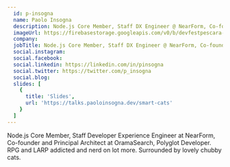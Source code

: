```yaml
---
  id: p-insogna
  name: Paolo Insogna
  description: Node.js Core Member, Staff DX Engineer @ NearForm, Co-founder and Principal Architect @ OramaSearch. RPG/LARPer. Surrounded by lovely chubby cats.
  imageUrl: https://firebasestorage.googleapis.com/v0/b/devfestpescara-2023.appspot.com/o/speakers%2Fp-insogna.jpg?alt=media&token=bc3dd2b1-0cfa-42f3-b6b7-761778af7059
  company: 
  jobTitle: Node.js Core Member, Staff DX Engineer @ NearForm, Co-founder and Principal Architect @ OramaSearch. RPG/LARPer. Surrounded by lovely chubby cats.
  social.instagram: 
  social.facebook: 
  social.linkedin: https://linkedin.com/in/pinsogna
  social.twitter: https://twitter.com/p_insogna
  social.blog: 
  slides: [
    {
      title: 'Slides',
      url: 'https://talks.paoloinsogna.dev/smart-cats'
    }
  ]
---
```

Node.js Core Member, Staff Developer Experience Engineer at NearForm, Co-founder and Principal Architect at OramaSearch, Polyglot Developer. RPG and LARP addicted and nerd on lot more. Surrounded by lovely chubby cats.

  